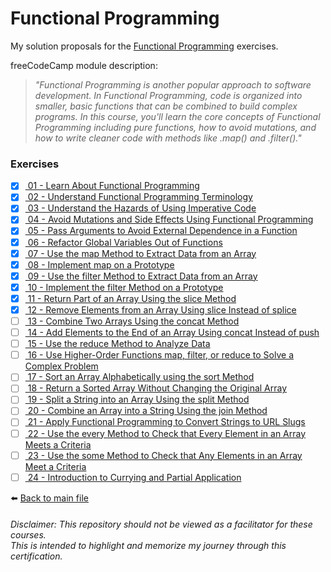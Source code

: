 # Functional Programming

My solution proposals for
the [Functional Programming](https://www.freecodecamp.org/learn/javascript-algorithms-and-data-structures/#functional-programming)
exercises.

freeCodeCamp module description:
> *"Functional Programming is another popular approach to software development. In Functional Programming, code is organized into smaller, basic functions that can be combined to build complex programs. In this course, you'll learn the core concepts of Functional Programming including pure functions, how to avoid mutations, and how to write cleaner code with methods like .map() and .filter()."*

### Exercises

- [X] [ 01 - Learn About Functional Programming](01-learn-about-functional-programming.js)
- [X] [ 02 - Understand Functional Programming Terminology](02-understand-functional-programming-terminology.js)
- [X] [ 03 - Understand the Hazards of Using Imperative Code](03-understand-the-hazards-of-using-imperative-code.js)
- [X] [ 04 - Avoid Mutations and Side Effects Using Functional Programming](04-avoid-mutations-and-side-effects-using-functional-programming.js)
- [X] [ 05 - Pass Arguments to Avoid External Dependence in a Function](05-pass-arguments-to-avoid-external-dependence-in-a-function.js)
- [X] [ 06 - Refactor Global Variables Out of Functions](06-refactor-global-variables-out-of-functions.js)
- [X] [ 07 - Use the map Method to Extract Data from an Array](07-use-the-map-method-to-extract-data-from-an-array.js)
- [X] [ 08 - Implement map on a Prototype](08-implement-map-on-a-prototype.js)
- [X] [ 09 - Use the filter Method to Extract Data from an Array](09-use-the-filter-method-to-extract-data-from-an-array.js)
- [X] [ 10 - Implement the filter Method on a Prototype](10-implement-the-filter-method-on-a-prototype.js)
- [X] [ 11 - Return Part of an Array Using the slice Method](11-return-part-of-an-array-using-the-slice-method.js)
- [X] [ 12 - Remove Elements from an Array Using slice Instead of splice](12-remove-elements-from-an-array-using-slice-instead-of-splice.js)
- [ ] [ 13 - Combine Two Arrays Using the concat Method]()
- [ ] [ 14 - Add Elements to the End of an Array Using concat Instead of push]()
- [ ] [ 15 - Use the reduce Method to Analyze Data]()
- [ ] [ 16 - Use Higher-Order Functions map, filter, or reduce to Solve a Complex Problem]()
- [ ] [ 17 - Sort an Array Alphabetically using the sort Method]()
- [ ] [ 18 - Return a Sorted Array Without Changing the Original Array]()
- [ ] [ 19 - Split a String into an Array Using the split Method]()
- [ ] [ 20 - Combine an Array into a String Using the join Method]()
- [ ] [ 21 - Apply Functional Programming to Convert Strings to URL Slugs]()
- [ ] [ 22 - Use the every Method to Check that Every Element in an Array Meets a Criteria]()
- [ ] [ 23 - Use the some Method to Check that Any Elements in an Array Meet a Criteria]()
- [ ] [ 24 - Introduction to Currying and Partial Application]()

⬅️ [Back to main file](../README.md)

###### Disclaimer: This repository should not be viewed as a facilitator for these courses. <br> This is intended to highlight and memorize my journey through this certification.